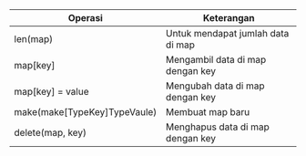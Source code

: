 |Operasi                       |Keterangan                                   |
|------------------------------|---------------------------------------------|
|len(map)                      |Untuk mendapat jumlah data di map            |
|map[key]                      |Mengambil data di map dengan key             |
|map[key] = value              |Mengubah data di map dengan key              |
|make(make[TypeKey]TypeVaule)  |Membuat map baru                             |
|delete(map, key)              |Menghapus data di map dengan key             |